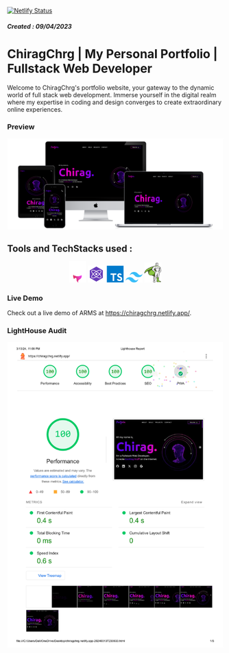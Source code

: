 [![Netlify Status](https://api.netlify.com/api/v1/badges/530c2667-5dbc-4df3-824c-de37f975c833/deploy-status)](https://app.netlify.com/sites/chiragchrg/deploys)
##### Created : 09/04/2023

# ChiragChrg | My Personal Portfolio | Fullstack Web Developer
Welcome to ChiragChrg's portfolio website, your gateway to the dynamic world of full stack web development. Immerse yourself in the digital realm where my expertise in coding and design converges to create extraordinary online experiences.

### Preview
![Portfolio Preview](public/Mockup_Preview.png)

## Tools and TechStacks used :

<div align="center">
      <img
        alt="AstroJS"
        title="AstroJS"
        width="40px"
        src="https://raw.githubusercontent.com/ChiragChrg/ChiragChrg.github.io/main/icons/astrojs.svg" 
        />
      <img
        alt="PreactJS"
        title="PreactJS"
        width="40px"
        src="https://raw.githubusercontent.com/ChiragChrg/ChiragChrg.github.io/main/icons/preactjs.svg"
        />
      <img
        alt="TypeScript"
        title="TypeScript"
        width="40px"
        src="https://raw.githubusercontent.com/ChiragChrg/ChiragChrg.github.io/main/icons/typescript.svg" />
      <img
        alt="TailwindCSS"
        title="TailwindCSS"
        width="40px"
        src="https://raw.githubusercontent.com/ChiragChrg/ChiragChrg.github.io/main/icons/tailwind.svg" />
      <img 
        alt="GSAP"
        title="GSAP"
        width="40px"
        src="https://raw.githubusercontent.com/ChiragChrg/ChiragChrg.github.io/main/icons/gsap.svg" />
</div>

### Live Demo

Check out a live demo of ARMS at https://chiragchrg.netlify.app/.

### LightHouse Audit
![LightHouse Audit Preview](public/LightHouse_Audit.jpg)
